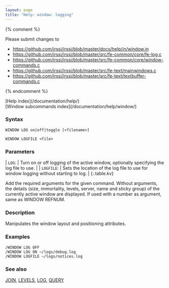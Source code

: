 ```yaml
---
layout: page
title: "Help: window: logging"
---
```


{% comment %}

Please submit changes to
- https://github.com/irssi/irssi/blob/master/docs/help/in/window.in
- https://github.com/irssi/irssi/blob/master/src/fe-common/core/fe-log.c
- https://github.com/irssi/irssi/blob/master/src/fe-common/core/window-commands.c
- https://github.com/irssi/irssi/blob/master/src/fe-text/mainwindows.c
- https://github.com/irssi/irssi/blob/master/src/fe-text/textbuffer-commands.c


{% endcomment %}
<nav markdown="1">
[Help index](/documentation/help/)
</nav>

<nav markdown="1">
[Window subcommands index](/documentation/help/window/)
</nav>

### Syntax ###

<div class="highlight irssisyntax"><pre style="\-\-cmdlen:10ch"><code><span class="synB">WINDOW</span> <span class="synB">LOG</span> <span class="synB">on</span>|<span class="synB">off</span>|<span class="synB">toggle</span> <span class="syn10">[<span class="syn09">&lt;filename></span>]</span></code></pre></div>


<div class="highlight irssisyntax"><pre style="\-\-cmdlen:14ch"><code><span class="synB">WINDOW</span> <span class="synB">LOGFILE</span> <span class="synB05">&lt;file></span></code></pre></div>



### Parameters ###


| `LOG`: | Turn on or off logging of the active window, optionally specifying the log file to use. |
| `LOGFILE`: | Sets the location of the log file to use for window logging without starting to log. |
{:.table.kv}


   Add the required arguments for the given command. Without arguments, the details (size, immortality, levels, server, name and sticky group) of the currently active window are displayed. If used with a number as argument, same as WINDOW REFNUM.

### Description ###

Manipulates the window layout and positioning attributes.

### Examples ###

    /WINDOW LOG OFF
    /WINDOW LOG ON ~/logs/debug.log
    /WINDOW LOGFILE ~/logs/notices.log

### See also ###
[JOIN](/documentation/help/join/), [LEVELS](/documentation/help/levels/), [LOG](/documentation/help/log/), [QUERY](/documentation/help/query/)

